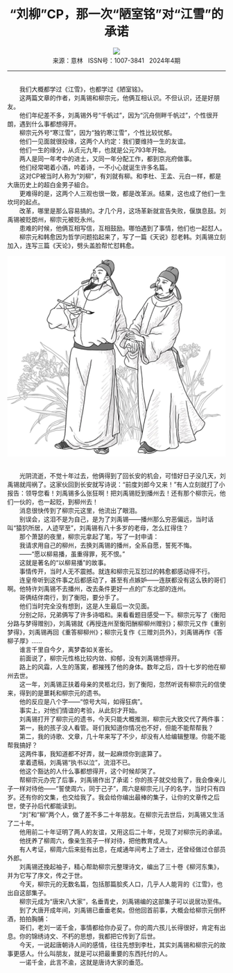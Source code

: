# <center>“刘柳”CP，那一次“陋室铭”对“江雪”的承诺</center> 

<div align=center><img src="https://raw.githubusercontent.com/leaguecn/magazines/main/img_authors/%d7%f7%d5%df%a3%ba%c1%f9%c9%f1%c0%da%c0%da.jpg"></div> 

<center>来源：意林   ISSN号：1007-3841   2024年4期</center> 


* * *


<br>　　我们大概都学过《江雪》，也都学过《陋室铭》。  
　　这两篇文章的作者，刘禹锡和柳宗元，他俩互相认识。不但认识，还是好朋友。  
　　他们年纪差不多，刘禹锡外号“千帆过”，因为“沉舟侧畔千帆过”，个性很开朗，遇到什么事都想得开。  
　　柳宗元外号“寒江雪”，因为“独钓寒江雪”，个性比较忧郁。  
　　他们一见面就很投缘，这两个人约定：我们要维持一生的友谊。  
　　他们一生的缘分，从贞元九年，也就是公元793年开始。  
　　两人是同一年考中的进士，又同一年分配工作，都到京兆府做事。  
　　他们经常喝着小酒，吟着诗，一不小心就诞生许多名篇。  
　　这对CP被当时人称为“刘柳”，有刘就有柳。和李杜、王孟、元白一样，都是大唐历史上的超白金男子組合。  
　　更难得的是，这两个人三观也很一致，都是改革派。结果，这也成了他们一生坎坷的起点。  
　　改革，哪里是那么容易搞的。才几个月，这场革新就宣告失败，偃旗息鼓。刘禹锡被贬朗州，柳宗元被贬永州。  
　　患难的时候，他俩互相写信，互相鼓励。哪怕遇到了事情，他们也一起怼人。  
　　柳宗元和韩愈因为哲学问题掐起来了，写了一篇《天说》怼老韩。刘禹锡立刻加入，连写三篇《天论》，劈头盖脸帮忙怼韩愈。

![](https://raw.githubusercontent.com/leaguecn/magazines/main/img/yili20240461-1-l.jpg)

  
<br>　　光阴流逝，不觉十年过去，他俩得到了回长安的机会，可惜好日子没几天，刘禹锡就闯祸了。这家伙回到长安就写诗说：“前度刘郎今又来！”有人立刻就打了小报告：领导您看！刘禹锡多么张狂啊！把刘禹锡贬到播州去！还有那个柳宗元，他们一伙的，也一起贬，到柳州去！  
　　消息很快传到了柳宗元这里，他流出了眼泪。  
　　别误会，这泪不是为自己，是为了刘禹锡——播州那么穷恶偏远，当时话叫“猿狖所居，人迹罕至”，刘禹锡有八十多岁的老母，怎么扛得住？  
　　那个萧瑟的夜里，柳宗元拿起了笔，写了一封申请：  
　　我请求用自己的柳州，去换刘禹锡的播州，全系自愿，誓死不悔。  
　　——“愿以柳易播，虽重得罪，死不恨。”  
　　这就是著名的“以柳易播”的故事。  
　　事情传开，当时人无不震撼。就连和柳宗元互怼过的韩愈都感动得不行。  
　　连皇帝听到这件事之后都感动了，甚至有点嫉妒——连朕都没有这么铁的哥们啊。他特许刘禹锡不去播州，改去条件更好一点的广东北部的连州。  
　　哥俩结伴南行，到了衡阳，要分手了。  
　　他们当时完全没有想到，这是人生最后一次见面。  
　　分别之际，兄弟俩写了许多诗唱和。来看看题目感受一下。柳宗元写了《衡阳分路与梦得赠别》，刘禹锡就《再授连州至衡阳酬柳柳州赠别》；柳宗元又作《重别梦得》，刘禹锡再回《重答柳柳州》；柳宗元复作《三赠刘员外》，刘禹锡再作《答柳子厚》……  
　　谁言千里自今夕，离梦杳如关塞长。  
　　前面说了，柳宗元性格比较内敛、抑郁，没有刘禹锡想得开。  
　　路上的风霜，人生的落寞，都摧残了他的身体。数年之后，四十七岁的他在柳州去世。  
　　这一年，刘禹锡正扶着母亲的灵柩北归，到了衡阳，忽然听说有柳宗元的信使来，得到的是噩耗和柳宗元的遗书。  
　　他的反应是八个字——“惊号大叫，如得狂病”。  
　　事实上，对他们情谊的考验，从此刻才开始。  
　　刘禹锡打开了柳宗元的遗书，今天只能大概推测，柳宗元大致交代了两件事：  
　　第一，我的孩子没人看管。哥们我知道你情况也不好，但能不能帮帮我？  
　　第二，我的诗歌、文章，几十年来写了不少，却没有人给编辑整理。你能不能帮我搞好？  
　　这两件事，我知道都不好弄，就一起麻烦你到底算了。  
　　拿着遗稿，刘禹锡“执书以泣”，流泪不已。  
　　他这个豁达的人什么事都想得开，这个时候却哭了。  
　　帮柳宗元办完了后事，刘禹锡作出了承诺：你的孩子就交给我了，我会像亲儿子一样对待他——“誓使周六，同于己子”，周六是柳宗元儿子的名字，当时只有四岁。还有你的文集，也交给我了。我会给你编出最棒的集子，让你的文章传之后世，使子孙后代都能读到。  
　　“刘”和“柳”两个人，做了差不多二十年朋友。在柳宗元去世后，刘禹锡又生活了二十年。  
　　他用前二十年证明了两人的友谊，又用这后二十年，兑现了对柳宗元的承诺。  
　　他抚养了柳周六，像亲生孩子一样对待，把他教育成人。  
　　有人考证，柳周六后来挺有出息，在咸通年间考上了进士，还曾经做过仓部员外郎。  
　　刘禹锡还挽起袖子，精心帮助柳宗元整理诗文，编出了三十卷《柳河东集》，并为它写了序文，传之于世。  
　　今天，柳宗元的无数名篇，包括那篇脍炙人口，几乎人人能背的《江雪》，也出自这部集子。  
　　柳宗元成为“唐宋八大家”，名垂青史，刘禹锡编的这部集子可以说居功至伟。  
　　到了大唐开成年间，刘禹锡已垂垂老矣。但他回首前事，大概会给柳宗元倒杯酒，拍拍胸脯：  
　　哥们，老刘一诺千金，事情都给你办妥了。你的周六孩儿长得很好，肯定有出息。你的锦绣诗文、不朽的思想，我都把它传到了后世。  
　　今天，一说起唐朝诗人间的感情，往往先想到李杜，其实刘禹锡和柳宗元的故事更感人。什么叫朋友，就是可以把最重要的东西托付的人。  
　　一诺千金，此言不渝，这就是唐诗大家的垂范。